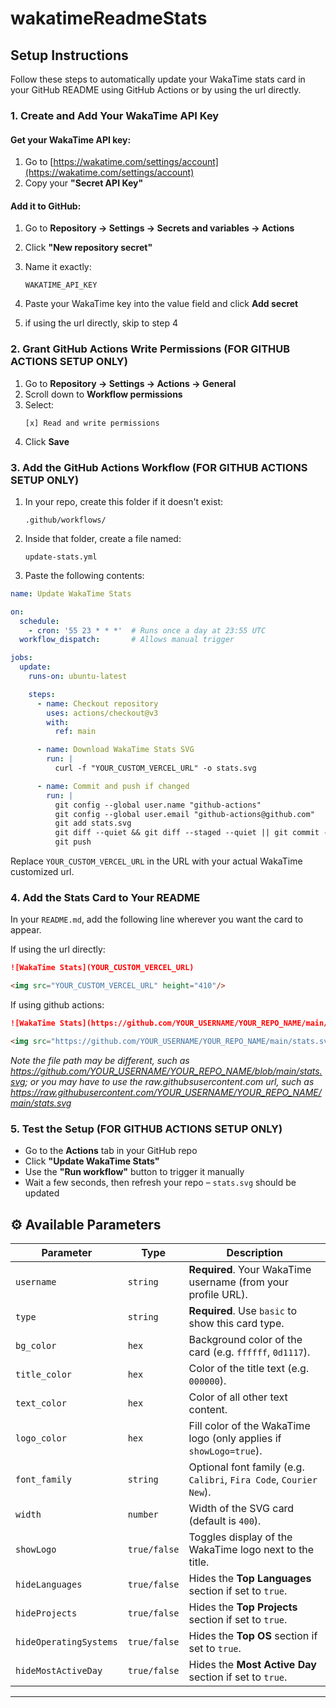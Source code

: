 # wakatimeReadmeStats

## Setup Instructions

Follow these steps to automatically update your WakaTime stats card in your GitHub README using GitHub Actions or by using the url directly.

### 1. Create and Add Your WakaTime API Key

#### Get your WakaTime API key:
1. Go to [https://wakatime.com/settings/account](https://wakatime.com/settings/account)
2. Copy your **"Secret API Key"**

#### Add it to GitHub:
1. Go to **Repository → Settings → Secrets and variables → Actions**
2. Click **"New repository secret"**
3. Name it exactly:
   ```
   WAKATIME_API_KEY
   ```
4. Paste your WakaTime key into the value field and click **Add secret**

5. if using the url directly, skip to step 4

### 2. Grant GitHub Actions Write Permissions (FOR GITHUB ACTIONS SETUP ONLY)

1. Go to **Repository → Settings → Actions → General**
2. Scroll down to **Workflow permissions**
3. Select:  
   ```
   [x] Read and write permissions
   ```
4. Click **Save**

### 3. Add the GitHub Actions Workflow (FOR GITHUB ACTIONS SETUP ONLY)

1. In your repo, create this folder if it doesn't exist:
   ```
   .github/workflows/
   ```
2. Inside that folder, create a file named:
   ```
   update-stats.yml
   ```
3. Paste the following contents:

```yaml
name: Update WakaTime Stats

on:
  schedule:
    - cron: '55 23 * * *'  # Runs once a day at 23:55 UTC
  workflow_dispatch:       # Allows manual trigger

jobs:
  update:
    runs-on: ubuntu-latest

    steps:
      - name: Checkout repository
        uses: actions/checkout@v3
        with:
          ref: main

      - name: Download WakaTime Stats SVG
        run: |
          curl -f "YOUR_CUSTOM_VERCEL_URL" -o stats.svg

      - name: Commit and push if changed
        run: |
          git config --global user.name "github-actions"
          git config --global user.email "github-actions@github.com"
          git add stats.svg
          git diff --quiet && git diff --staged --quiet || git commit -m "Update stats.svg"
          git push
```

Replace `YOUR_CUSTOM_VERCEL_URL` in the URL with your actual WakaTime customized url.

### 4. Add the Stats Card to Your README

In your `README.md`, add the following line wherever you want the card to appear.

If using the url directly:
```md
![WakaTime Stats](YOUR_CUSTOM_VERCEL_URL)
```
```md
<img src="YOUR_CUSTOM_VERCEL_URL" height="410"/>
```

If using github actions:
```md
![WakaTime Stats](https://github.com/YOUR_USERNAME/YOUR_REPO_NAME/main/stats.svg)
```
```md
<img src="https://github.com/YOUR_USERNAME/YOUR_REPO_NAME/main/stats.svg" height="410"/>
```
*Note the file path may be different, such as https://github.com/YOUR_USERNAME/YOUR_REPO_NAME/blob/main/stats.svg; or you may have to use the raw.githubsusercontent.com url, such as https://raw.githubusercontent.com/YOUR_USERNAME/YOUR_REPO_NAME/main/stats.svg*

### 5. Test the Setup (FOR GITHUB ACTIONS SETUP ONLY)

- Go to the **Actions** tab in your GitHub repo
- Click **"Update WakaTime Stats"**
- Use the **"Run workflow"** button to trigger it manually
- Wait a few seconds, then refresh your repo – `stats.svg` should be updated


## ⚙️ Available Parameters

| Parameter              | Type         | Description                                                        |
| ---------------------- | ------------ | ------------------------------------------------------------------ |
| `username`             | `string`     | **Required**. Your WakaTime username (from your profile URL).      |
| `type`                 | `string`     | **Required**. Use `basic` to show this card type.                  |
| `bg_color`             | `hex`        | Background color of the card (e.g. `ffffff`, `0d1117`).            |
| `title_color`          | `hex`        | Color of the title text (e.g. `000000`).                           |
| `text_color`           | `hex`        | Color of all other text content.                                   |
| `logo_color`           | `hex`        | Fill color of the WakaTime logo (only applies if `showLogo=true`). |
| `font_family`          | `string`     | Optional font family (e.g. `Calibri`, `Fira Code`, `Courier New`). |
| `width`                | `number`     | Width of the SVG card (default is `400`).                          |
| `showLogo`             | `true/false` | Toggles display of the WakaTime logo next to the title.            |
| `hideLanguages`        | `true/false` | Hides the **Top Languages** section if set to `true`.              |
| `hideProjects`         | `true/false` | Hides the **Top Projects** section if set to `true`.               |
| `hideOperatingSystems` | `true/false` | Hides the **Top OS** section if set to `true`.                     |
| `hideMostActiveDay`    | `true/false` | Hides the **Most Active Day** section if set to `true`.            |

---
